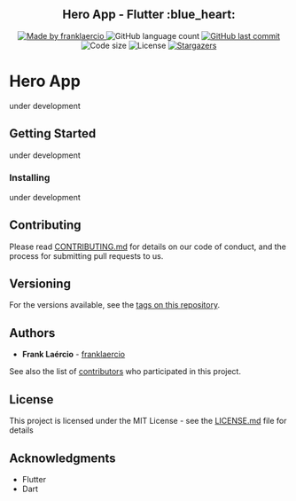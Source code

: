 <h2 align="center"> 
  Hero App - Flutter :blue_heart:
</h1>

<p align="center">
  <a href="https://www.linkedin.com/in/frank-laercio/">
    <img alt="Made by franklaercio" src="https://img.shields.io/badge/Linkedin-Made%20by%20franklaercio-blue">
  </a>
  
  <img alt="GitHub language count" src="https://img.shields.io/github/languages/count/franklaercio/hero-crud-flutter?color=%2304D361">
  
  <a href="https://github.com/franklaercio/hero-crud-flutter/commits/master">
    <img alt="GitHub last commit" src="https://img.shields.io/github/last-commit/franklaercio/hero-crud-flutter">
  </a>
  
  <img alt="Code size" src="https://img.shields.io/github/languages/code-size/franklaercio/hero-crud-flutter">

  <img alt="License" src="https://img.shields.io/badge/license-MIT-brightgreen">
   <a href="https://github.com/franklaercio/hero-crud-flutter/stargazers">
    <img alt="Stargazers" src="https://img.shields.io/github/stars/franklaercio/hero-crud-flutter?style=social">
  </a>
</p>

# Hero App

under development

## Getting Started

under development

### Installing

under development

## Contributing

Please read [CONTRIBUTING.md](https://gist.github.com/PurpleBooth/b24679402957c63ec426) for details on our code of conduct, and the process for submitting pull requests to us.

## Versioning

For the versions available, see the [tags on this repository](https://github.com/franklaercio/Ecoleta/tags). 

## Authors

* **Frank Laércio** - [franklaercio](https://github.com/franklaercio)

See also the list of [contributors](https://github.com/franklaercio/Ecoleta/contributors) who participated in this project.

## License

This project is licensed under the MIT License - see the [LICENSE.md](LICENSE.md) file for details

## Acknowledgments

* Flutter
* Dart

